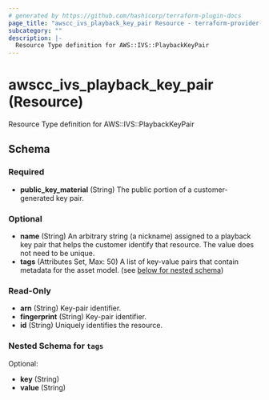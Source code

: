 ```yaml
---
# generated by https://github.com/hashicorp/terraform-plugin-docs
page_title: "awscc_ivs_playback_key_pair Resource - terraform-provider-awscc"
subcategory: ""
description: |-
  Resource Type definition for AWS::IVS::PlaybackKeyPair
---
```


# awscc_ivs_playback_key_pair (Resource)

Resource Type definition for AWS::IVS::PlaybackKeyPair



<!-- schema generated by tfplugindocs -->
## Schema

### Required

- **public_key_material** (String) The public portion of a customer-generated key pair.

### Optional

- **name** (String) An arbitrary string (a nickname) assigned to a playback key pair that helps the customer identify that resource. The value does not need to be unique.
- **tags** (Attributes Set, Max: 50) A list of key-value pairs that contain metadata for the asset model. (see [below for nested schema](#nestedatt--tags))

### Read-Only

- **arn** (String) Key-pair identifier.
- **fingerprint** (String) Key-pair identifier.
- **id** (String) Uniquely identifies the resource.

<a id="nestedatt--tags"></a>
### Nested Schema for `tags`

Optional:

- **key** (String)
- **value** (String)


